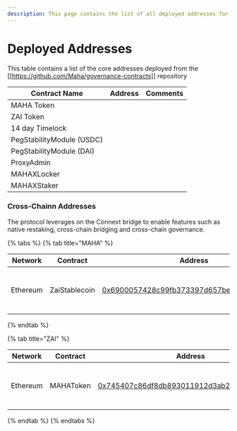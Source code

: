 ```yaml
---
description: This page contains the list of all deployed addresses for the protocol.
---
```


# Deployed Addresses

This table contains a list of the core addresses deployed from the \[\[https://github.com/Maha/governance-contracts]] repository

| Contract Name             | Address | Comments |
| ------------------------- | ------- | -------- |
| MAHA Token                |         |          |
| ZAI Token                 |         |          |
| 14 day Timelock           |         |          |
| PegStabilityModule (USDC) |         |          |
| PegStabilityModule (DAI)  |         |          |
| ProxyAdmin                |         |          |
| MAHAXLocker               |         |          |
| MAHAXStaker               |         |          |

### Cross-Chainn Addresses <a href="#layer-2-addresses" id="layer-2-addresses"></a>

The protocol leverages on the Connext bridge to enable features such as native restaking, cross-chain bridging and cross-chain governance.



{% tabs %}
{% tab title="MAHA" %}
<table><thead><tr><th width="129">Network</th><th width="132">Contract</th><th width="174">Address</th><th>Comments</th></tr></thead><tbody><tr><td>Ethereum</td><td>ZaiStablecoin</td><td><a href="https://etherscan.io/token/0x6900057428c99fb373397d657beb40d92d8ac97f">0x6900057428c99fb373397d657beb40d92d8ac97f</a></td><td>The main token on the Ethereum network</td></tr></tbody></table>


{% endtab %}

{% tab title="ZAI" %}
<table><thead><tr><th width="129">Network</th><th width="132">Contract</th><th width="174">Address</th><th>Comments</th></tr></thead><tbody><tr><td>Ethereum</td><td>MAHAToken</td><td><a href="https://etherscan.io/token/0x745407c86df8db893011912d3ab28e68b62e49b0">0x745407c86df8db893011912d3ab28e68b62e49b0</a></td><td>The main token on the Ethereum network</td></tr></tbody></table>
{% endtab %}
{% endtabs %}
